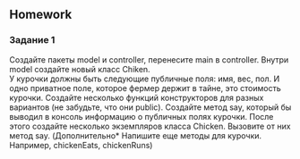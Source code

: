 ##  Homework 

### Задание 1

Создайте пакеты model и controller, перенесите main в controller. 
Внутри model создайте новый класс Chiken.  
У курочки должны быть следующие публичные поля: имя, вес, пол. 
И одно приватное поле, которое фермер держит в тайне, это стоимость курочки.
Создайте несколько функций конструкторов для разных вариантов (не забудьте, что они public). 
Создайте метод say, который бы выводил в консоль информацию о публичных полях курочки. 
После этого создайте несколько экземпляров класса Chicken. Вызовите от них метод say.
(Дополнительно* Напишите еще методы для курочки. Например, chickenEats, chickenRuns)



